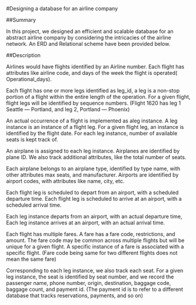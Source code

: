#Designing a database for an airline company

##Summary

In this project, we designed an efficient and scalable database for an abstract airline company by considering the intricacies of the airline network. An ERD and Relational scheme have been provided below.

##Description

Airlines would have flights identified by an Airline number. Each flight has attributes like airline code, and days of the week the flight is operated( Operational_days).

Each flight has one or more legs identified as leg_id, a leg is a non-stop portion of a flight within the entire length of the operation. For a given flight, flight legs will be identified by sequence numbers. (Flight 1620 has leg 1 Seattle — Portland, and leg 2, Portland — Phoenix)

An actual occurrence of a flight is implemented as aleg instance. A leg instance is an instance of a flight leg. For a given flight leg, an instance is identified by the flight date. For each leg instance, number of available seats is kept track of.

An airplane is assigned to each leg instance. Airplanes are identified by plane ID. We also track additional attributes, like the total number of seats.

Each airplane belongs to an airplane type, identified by type name, with other attributes max seats, and manufacturer. Airports are identified by airport codes, with attributes like name, city, etc.

Each flight leg is scheduled to depart from an airport, with a scheduled departure time. Each flight leg is scheduled to arrive at an airport, with a scheduled arrival time.

Each leg instance departs from an airport, with an actual departure time, Each leg instance arrives at an airport, with an actual arrival time.

Each flight has multiple fares. A fare has a fare code, restrictions, and amount. The fare code may be common across multiple flights but will be unique for a given flight. A specific instance of a fare is associated with a specific flight. (Fare code being same for two different flights does not mean the same fare)

Corresponding to each leg instance, we also track each seat. For a given leg instance, the seat is identified by seat number, and we record the passenger name, phone number, origin, destination, baggage code, baggage count, and payment id. (The payment id is to refer to a different database that tracks reservations, payments, and so on)

